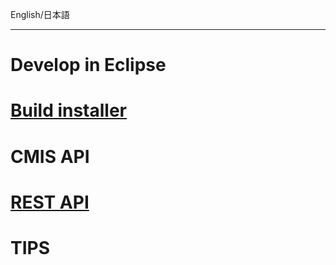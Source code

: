 English/日本語 
***
# Develop in Eclipse
# [Build installer](https://github.com/aegif/NemakiWare/wiki/Development:-Build-installer)
# CMIS API
# [REST API](https://github.com/aegif/NemakiWare/wiki/Development:-REST-API)
# TIPS